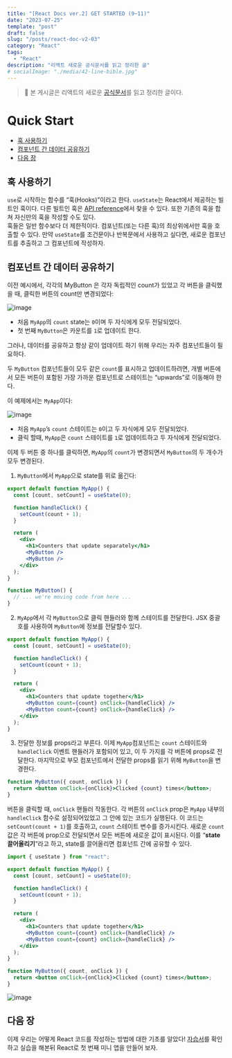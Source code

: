 ```yaml
---
title: "[React Docs ver.2] GET STARTED (9~11)"
date: "2023-07-25"
template: "post"
draft: false
slug: "/posts/react-doc-v2-03"
category: "React"
tags:
  - "React"
description: "리액트 새로운 공식문서를 읽고 정리한 글"
# socialImage: "./media/42-line-bible.jpg"
---
```


> 🐳 본 게시글은 리액트의 새로운 [공식문서](https://react.dev/learn)를 읽고 정리한 글이다.

# Quick Start

- [훅 사용하기](#훅-사용하기)
- [컴포넌트 간 데이터 공유하기](#컴포넌트-간-데이터-공유하기)
- [다음 장](#다음-장)

## 훅 사용하기

`use`로 시작하는 함수를 “훅(Hooks)”이라고 한다. `useState`는 React에서 제공하는 빌트인 훅이다. 다른 빌트인 훅은 [API reference](https://react.dev/reference/react)에서 찾을 수 있다. 또한 기존의 훅을 합쳐 자신만의 훅을 작성할 수도 있다. <br/>
훅들은 일반 함수보다 더 제한적이다. 컴포넌트(또는 다른 훅)의 최상위에서만 훅을 호출할 수 있다. 만약 `useState`를 조건문이나 반복문에서 사용하고 싶다면, 새로운 컴포넌트를 추출하고 그 컴포넌트에 작성하자.

## 컴포넌트 간 데이터 공유하기

이전 예시에서, 각각의 MyButton 은 각자 독립적인 count가 있었고 각 버튼을 클릭했을 때, 클릭한 버튼의 count만 변경되었다:

![image](https://github.com/tamoimi/new-blog/assets/100749520/d9bfd98f-292e-439c-8e1b-9015d7e1ab3a)

- 처음 `MyApp`의 `count` state는 `0`이며 두 자식에게 모두 전달되었다.
- 첫 번째 `MyButton`은 카운트를 `1`로 업데이트 한다.

그러나, 데이터를 공유하고 항상 같이 업데이트 하기 위해 우리는 자주 컴포넌트들이 필요하다.

두 `MyButton` 컴포넌트들이 모두 같은 `count`를 표시하고 업데이트하려면, 개별 버튼에서 모든 버튼이 포함된 가장 가까운 컴포넌트로 스테이트는 “upwards”로 이동해야 한다.

이 예제에서는 `MyApp`이다:

![image](https://github.com/tamoimi/new-blog/assets/100749520/2a7f271d-a874-4103-9e6b-40bc4d16fb40)

- 처음 `MyApp`’s `count` 스테이트는 `0`이고 두 자식에게 모두 전달되었다.
- 클릭 할때, `MyApp`은 `count` 스테이트를 `1`로 업데이트하고 두 자식에게 전달되었다.

이제 두 버튼 중 하나를 클릭하면, `MyApp`의 `count`가 변경되면서 `MyButton`의 두 개수가 모두 변경된다.

1. `MyButton`에서 `MyApp`으로 state를 위로 옮긴다:

```jsx
export default function MyApp() {
  const [count, setCount] = useState(0);

  function handleClick() {
    setCount(count + 1);
  }

  return (
    <div>
      <h1>Counters that update separately</h1>
      <MyButton />
      <MyButton />
    </div>
  );
}

function MyButton() {
  // ... we're moving code from here ...
}
```

2. `MyApp`에서 각 `MyButton`으로 클릭 핸들러와 함께 스테이트를 전달한다. JSX 중괄호를 사용하여 `MyButton`에 정보를 전달할수 있다.

```jsx
export default function MyApp() {
  const [count, setCount] = useState(0);

  function handleClick() {
    setCount(count + 1);
  }

  return (
    <div>
      <h1>Counters that update together</h1>
      <MyButton count={count} onClick={handleClick} />
      <MyButton count={count} onClick={handleClick} />
    </div>
  );
}
```

3. 전달한 정보를 props라고 부른다. 이제 `MyApp`컴포넌트는 `count` 스테이트와 `handleClick` 이벤트 핸들러가 포함되어 있고, 이 두 가지를 각 버튼에 props로 전달한다. 마지막으로 부모 컴포넌트에서 전달한 props를 읽기 위해 `MyButton`을 변경한다.

```jsx
function MyButton({ count, onClick }) {
  return <button onClick={onClick}>Clicked {count} times</button>;
}
```

버튼을 클릭할 때, `onClick` 핸들러 작동한다. 각 버튼의 `onClick` prop은 `MyApp` 내부의 `handleClick` 함수로 설정되어있었고 그 안에 있는 코드가 실행된다. 이 코드는 `setCount(count + 1)`를 호출하고, `count` 스테이트 변수를 증가시킨다. 새로운 `count` 값은 각 버튼에 prop으로 전달되면서 모든 버튼에 새로운 값이 표시된다. 이를 “**state 끌어올리기**”라고 하고, state를 끌어올리면 컴포넌트 간에 공유할 수 있다.

```jsx
import { useState } from "react";

export default function MyApp() {
  const [count, setCount] = useState(0);

  function handleClick() {
    setCount(count + 1);
  }

  return (
    <div>
      <h1>Counters that update together</h1>
      <MyButton count={count} onClick={handleClick} />
      <MyButton count={count} onClick={handleClick} />
    </div>
  );
}

function MyButton({ count, onClick }) {
  return <button onClick={onClick}>Clicked {count} times</button>;
}
```

![image](https://github.com/tamoimi/new-blog/assets/100749520/bd5fcec0-544d-4d92-84df-9ed4cdd7a4c6)

## 다음 장

이제 우리는 어떻게 React 코드를 작성하는 방법에 대한 기초를 알았다!
[자습서](https://react.dev/learn/tutorial-tic-tac-toe)를 확인하고 실습을 해본뒤 React로 첫 번째 미니 앱을 만들어 보자.
